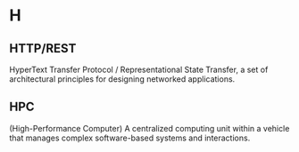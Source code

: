 # H

## HTTP/REST

HyperText Transfer Protocol / Representational State Transfer, a set of architectural principles for designing networked applications.

## HPC 

(High-Performance Computer) A centralized computing unit within a vehicle that manages complex software-based systems and interactions.